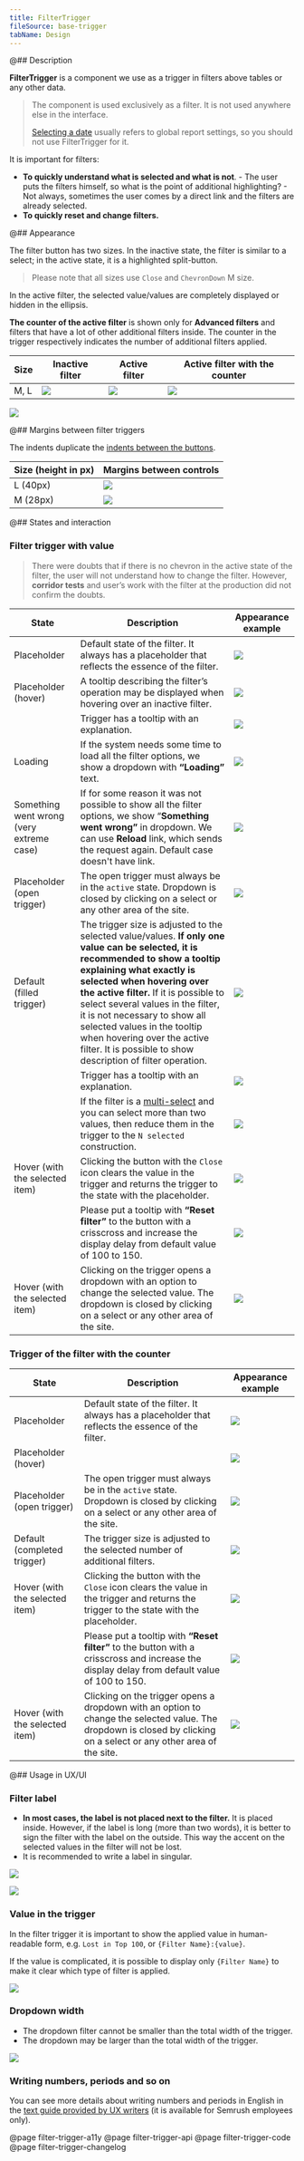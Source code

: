 ```yaml
---
title: FilterTrigger
fileSource: base-trigger
tabName: Design
---
```


@## Description

**FilterTrigger** is a component we use as a trigger in filters above tables or any other data.

> The component is used exclusively as a filter. It is not used anywhere else in the interface.
>
> [Selecting a date](/components/date-picker/) usually refers to global report settings, so you should not use FilterTrigger for it.

It is important for filters:

- **To quickly understand what is selected and what is not**. - The user puts the filters himself, so what is the point of additional highlighting? - Not always, sometimes the user comes by a direct link and the filters are already selected.
- **To quickly reset and change filters.**

@## Appearance

The filter button has two sizes. In the inactive state, the filter is similar to a select; in the active state, it is a highlighted split-button.

> Please note that all sizes use `Close` and `ChevronDown` M size.

In the active filter, the selected value/values are completely displayed or hidden in the ellipsis.

**The counter of the active filter** is shown only for **Advanced filters** and filters that have a lot of other additional filters inside. The counter in the trigger respectively indicates the number of additional filters applied.

| Size | Inactive filter                                      | Active filter                                      | Active filter with the counter                             |
| ----- | ---------------------------------------------------- | -------------------------------------------------- | ---------------------------------------------------------- |
| M, L  | ![](static/filter-default.png) | ![](static/filter-active.png) | ![](static/filter-active-counter.png) |

![](static/counter-or-not.png)

@## Margins between filter triggers

The indents duplicate the [indents between the buttons](/components/button/).

Size (height in px)    | Margins between controls                      |
| -------- | --------------------------------------------- |
| L (40px) | ![](static/sizes-l.png) |
| M (28px) | ![](static/sizes-m.png) |

@## States and interaction

### Filter trigger with value

> There were doubts that if there is no chevron in the active state of the filter, the user will not understand how to change the filter. However, **corridor tests** and user’s work with the filter at the production did not confirm the doubts.

| State                                    | Description                                                                                                                                                                                                                                                                                                                                                                                                                            | Appearance example                  |
| ---------------------------------------- | -------------------------------------------------------------------------------------------------------------------------------------------------------------------------------------------------------------------------------------------------------------------------------------------------------------------------------------------------------------------------------------------------------------------------------------- | ----------------------------------- |
| Placeholder                              | Default state of the filter. It always has a placeholder that reflects the essence of the filter.                                                                                                                                                                                                                                                                                                                                      | ![](static/ft-1.png)  |
| Placeholder (hover)                        | A tooltip describing the filter’s operation may be displayed when hovering over an inactive filter.                                                                                                                                                                                                                                                                                                                                    | ![](static/ft-2.png)  |
|                                          | Trigger has a tooltip with an explanation.                                                                                                                                                                                                                                                                                                                                                                                             | ![](static/ft-3.png)  |
| Loading                                  | If the system needs some time to load all the filter options, we show a dropdown with **“Loading”** text.                                                                                                                                                                                                                                                                                                                              | ![](static/ft-4.png)  |
| Something went wrong (very extreme case) | If for some reason it was not possible to show all the filter options, we show “**Something went wrong”** in dropdown. We can use **Reload** link, which sends the request again. Default case doesn't have link.                                                                                                                                                                                                                      | ![](static/ft-5.png)  |
| Placeholder (open trigger)               | The open trigger must always be in the `active` state. Dropdown is closed by clicking on a select or any other area of the site.                                                                                                                                                                                                                                                                                                       | ![](static/ft-6.png)  |
| Default (filled trigger)                 | The trigger size is adjusted to the selected value/values. **If only one value can be selected, it is recommended to show a tooltip explaining what exactly is selected when hovering over the active filter.** If it is possible to select several values in the filter, it is not necessary to show all selected values in the tooltip when hovering over the active filter. It is possible to show description of filter operation. | ![](static/ft-7.png)  |
|                                          | Trigger has a tooltip with an explanation.                                                                                                                                                                                                                                                                                                                                                                                             | ![](static/ft-9.png)  |
|                                          | If the filter is a [multi-select](/components/select/) and you can select more than two values, then reduce them in the trigger to the `N selected` construction.                                                                                                                                                                                                                                                                      | ![](static/ft-10.png) |
| Hover (with the selected item)           | Clicking the button with the `Close` icon clears the value in the trigger and returns the trigger to the state with the placeholder.                                                                                                                                                                                                                                                                                                   | ![](static/ft-11.png) |
|                                          | Please put a tooltip with **“Reset filter”** to the button with a crisscross and increase the display delay from default value of 100 to 150.                                                                                                                                                                                                                                                                                          | ![](static/ft-12.png) |
| Hover (with the selected item)           | Clicking on the trigger opens a dropdown with an option to change the selected value. The dropdown is closed by clicking on a select or any other area of the site.                                                                                                                                                                                                                                                                    | ![](static/ft-13.png) |

### Trigger of the filter with the counter

| State                          | Description                                                                                                                                                         | Appearance example                  |
| ------------------------------ | ------------------------------------------------------------------------------------------------------------------------------------------------------------------- | ----------------------------------- |
| Placeholder                    | Default state of the filter. It always has a placeholder that reflects the essence of the filter.                                                                   | ![](static/aft-1.png) |
| Placeholder (hover) |              | ![](static/aft-2.png)                                                                                                                                 |
| Placeholder (open trigger)     | The open trigger must always be in the `active` state. Dropdown is closed by clicking on a select or any other area of the site.                                    | ![](static/aft-3.png) |
| Default (completed trigger)    | The trigger size is adjusted to the selected number of additional filters.                                                                                          | ![](static/aft-4.png) |
| Hover (with the selected item) | Clicking the button with the `Close` icon clears the value in the trigger and returns the trigger to the state with the placeholder.                                | ![](static/aft-5.png) |
|                                | Please put a tooltip with **“Reset filter”** to the button with a crisscross and increase the display delay from default value of 100 to 150.                       | ![](static/aft-6.png) |
| Hover (with the selected item) | Clicking on the trigger opens a dropdown with an option to change the selected value. The dropdown is closed by clicking on a select or any other area of the site. | ![](static/aft-7.png) |

@## Usage in UX/UI

### Filter label

- **In most cases, the label is not placed next to the filter.** It is placed inside. However, if the label is long (more than two words), it is better to sign the filter with the label on the outside. This way the accent on the selected values in the filter will not be lost.
- It is recommended to write a label in singular.

![](static/long-label-yes-no.png)

![](static/label-yes-no.png)

### Value in the trigger

In the filter trigger it is important to show the applied value in human-readable form, e.g. `Lost in Top 100`, or `{Filter Name}:{value}`.

If the value is complicated, it is possible to display only `{Filter Name}` to make it clear which type of filter is applied.

![](static/filter-yes-no.png)

### Dropdown width

- The dropdown filter cannot be smaller than the total width of the trigger.
- The dropdown may be larger than the total width of the trigger.

![](static/filter-dropdown-yes-no.png)

### Writing numbers, periods and so on

You can see more details about writing numbers and periods in English in the [text guide provided by UX writers](https://docs.google.com/document/d/1HZHNKEW-5k0PqvgDaIWBgu8NWyRr3rM4xCm-725PoUU/edit#heading=h.iue5c2168b0n) (it is available for Semrush employees only).

@page filter-trigger-a11y
@page filter-trigger-api
@page filter-trigger-code
@page filter-trigger-changelog
